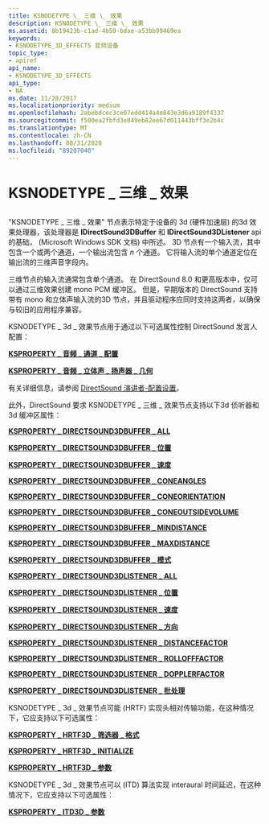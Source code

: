 ```yaml
---
title: KSNODETYPE \_ 三维 \_ 效果
description: KSNODETYPE \_ 三维 \_ 效果
ms.assetid: 8b19423b-c1ad-4b59-bdae-a53bb99469ea
keywords:
- KSNODETYPE_3D_EFFECTS 音频设备
topic_type:
- apiref
api_name:
- KSNODETYPE_3D_EFFECTS
api_type:
- NA
ms.date: 11/28/2017
ms.localizationpriority: medium
ms.openlocfilehash: 2abebdcec3ce07edd414a4e843e3d6a9189f4337
ms.sourcegitcommit: f500ea2fbfd3e849eb82ee67d011443bff3e2b4c
ms.translationtype: MT
ms.contentlocale: zh-CN
ms.lasthandoff: 08/31/2020
ms.locfileid: "89207040"
---
```

# <a name="ksnodetype_3d_effects"></a>KSNODETYPE \_ 三维 \_ 效果


## <span id="ddk_ksnodetype_3d_effects_ks"></span><span id="DDK_KSNODETYPE_3D_EFFECTS_KS"></span>


"KSNODETYPE \_ 三维 \_ 效果" 节点表示特定于设备的 3d (硬件加速层) 的3d 效果处理器，该处理器是 **IDirectSound3DBuffer** 和 **IDirectSound3DListener** api 的基础， (Microsoft Windows SDK 文档) 中所述。 3D 节点有一个输入流，其中包含一个或两个通道，一个输出流包含 *n* 个通道。 它将输入流的单个通道定位在输出流的三维声音字段内。

三维节点的输入流通常包含单个通道。 在 DirectSound 8.0 和更高版本中，仅可以通过三维效果创建 mono PCM 缓冲区。 但是，早期版本的 DirectSound 支持带有 mono 和立体声输入流的3D 节点，并且驱动程序应同时支持这两者，以确保与较旧的应用程序兼容。

KSNODETYPE \_ 3d \_ 效果节点用于通过以下可选属性控制 DirectSound 发言人配置：

[**KSPROPERTY \_ 音频 \_ 通道 \_ 配置**](ksproperty-audio-channel-config.md)

[**KSPROPERTY \_ 音频 \_ 立体声 \_ 扬声器 \_ 几何**](ksproperty-audio-stereo-speaker-geometry.md)

有关详细信息，请参阅 [DirectSound 演讲者-配置设置](./directsound-speaker-configuration-settings.md)。

此外，DirectSound 要求 KSNODETYPE \_ 三维 \_ 效果节点支持以下3d 侦听器和3d 缓冲区属性：

[**KSPROPERTY \_ DIRECTSOUND3DBUFFER \_ ALL**](ksproperty-directsound3dbuffer-all.md)

[**KSPROPERTY \_ DIRECTSOUND3DBUFFER \_ 位置**](ksproperty-directsound3dbuffer-position.md)

[**KSPROPERTY \_ DIRECTSOUND3DBUFFER \_ 速度**](ksproperty-directsound3dbuffer-velocity.md)

[**KSPROPERTY \_ DIRECTSOUND3DBUFFER \_ CONEANGLES**](ksproperty-directsound3dbuffer-coneangles.md)

[**KSPROPERTY \_ DIRECTSOUND3DBUFFER \_ CONEORIENTATION**](ksproperty-directsound3dbuffer-coneorientation.md)

[**KSPROPERTY \_ DIRECTSOUND3DBUFFER \_ CONEOUTSIDEVOLUME**](ksproperty-directsound3dbuffer-coneoutsidevolume.md)

[**KSPROPERTY \_ DIRECTSOUND3DBUFFER \_ MINDISTANCE**](ksproperty-directsound3dbuffer-mindistance.md)

[**KSPROPERTY \_ DIRECTSOUND3DBUFFER \_ MAXDISTANCE**](ksproperty-directsound3dbuffer-maxdistance.md)

[**KSPROPERTY \_ DIRECTSOUND3DBUFFER \_ 模式**](ksproperty-directsound3dbuffer-mode.md)

[**KSPROPERTY \_ DIRECTSOUND3DLISTENER \_ ALL**](ksproperty-directsound3dlistener-all.md)

[**KSPROPERTY \_ DIRECTSOUND3DLISTENER \_ 位置**](ksproperty-directsound3dlistener-position.md)

[**KSPROPERTY \_ DIRECTSOUND3DLISTENER \_ 速度**](ksproperty-directsound3dlistener-velocity.md)

[**KSPROPERTY \_ DIRECTSOUND3DLISTENER \_ 方向**](ksproperty-directsound3dlistener-orientation.md)

[**KSPROPERTY \_ DIRECTSOUND3DLISTENER \_ DISTANCEFACTOR**](ksproperty-directsound3dlistener-distancefactor.md)

[**KSPROPERTY \_ DIRECTSOUND3DLISTENER \_ ROLLOFFFACTOR**](ksproperty-directsound3dlistener-rollofffactor.md)

[**KSPROPERTY \_ DIRECTSOUND3DLISTENER \_ DOPPLERFACTOR**](ksproperty-directsound3dlistener-dopplerfactor.md)

[**KSPROPERTY \_ DIRECTSOUND3DLISTENER \_ 批处理**](ksproperty-directsound3dlistener-batch.md)

KSNODETYPE \_ 3d \_ 效果节点可能 (HRTF) 实现头相对传输功能，在这种情况下，它应支持以下可选属性：

[**KSPROPERTY \_ HRTF3D \_ 筛选器 \_ 格式**](ksproperty-hrtf3d-filter-format.md)

[**KSPROPERTY \_ HRTF3D \_ INITIALIZE**](ksproperty-hrtf3d-initialize.md)

[**KSPROPERTY \_ HRTF3D \_ 参数**](ksproperty-hrtf3d-params.md)

KSNODETYPE \_ 3d \_ 效果节点可以 (ITD) 算法实现 interaural 时间延迟，在这种情况下，它应支持以下可选属性：

[**KSPROPERTY \_ ITD3D \_ 参数**](ksproperty-itd3d-params.md)

 

